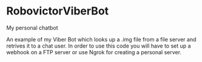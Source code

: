 # RobovictorViberBot
My personal chatbot

An example of my Viber Bot which looks up a .img file from a file server and retrives it to a chat user.
In order to use this code you will have to set up a webhook on a FTP server or use Ngrok for creating a personal server.
